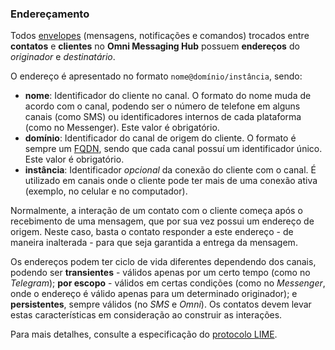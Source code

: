 ### Endereçamento

Todos [envelopes](http://limeprotocol.org/#envelope) (mensagens, notificações e comandos) trocados entre **contatos** e **clientes** no **Omni Messaging Hub** possuem **endereços** do *originador* e *destinatário*.

O endereço é apresentado no formato `nome@domínio/instância`, sendo:
- **nome**: Identificador do cliente no canal. O formato do nome muda de acordo com o canal, podendo ser o número de telefone em alguns canais (como SMS) ou identificadores internos de cada plataforma (como no Messenger). Este valor é obrigatório.
- **domínio**: Identificador do canal de origem do cliente. O formato é sempre um [FQDN](https://pt.wikipedia.org/wiki/FQDN), sendo que cada canal possuí um identificador único. Este valor é obrigatório.
- **instância**: Identificador *opcional* da conexão do cliente com o canal. É utilizado em canais onde o cliente pode ter mais de uma conexão ativa (exemplo, no celular e no computador).

Normalmente, a interação de um contato com o cliente começa após o recebimento de uma mensagem, que por sua vez possui um endereço de origem. Neste caso, basta o contato responder a este endereço - de maneira inalterada - para que seja garantida a entrega da mensagem.

Os endereços podem ter ciclo de vida diferentes dependendo dos canais, podendo ser **transientes** - válidos apenas por um certo tempo (como no *Telegram*); **por escopo** - válidos em certas condições (como no *Messenger*, onde o endereço é válido apenas para um determinado originador); e **persistentes**, sempre válidos (no *SMS* e *Omni*). Os contatos devem levar estas características em consideração ao construir as interações.

Para mais detalhes, consulte a especificação do [protocolo LIME](http://limeprotocol.org/#concepts).
